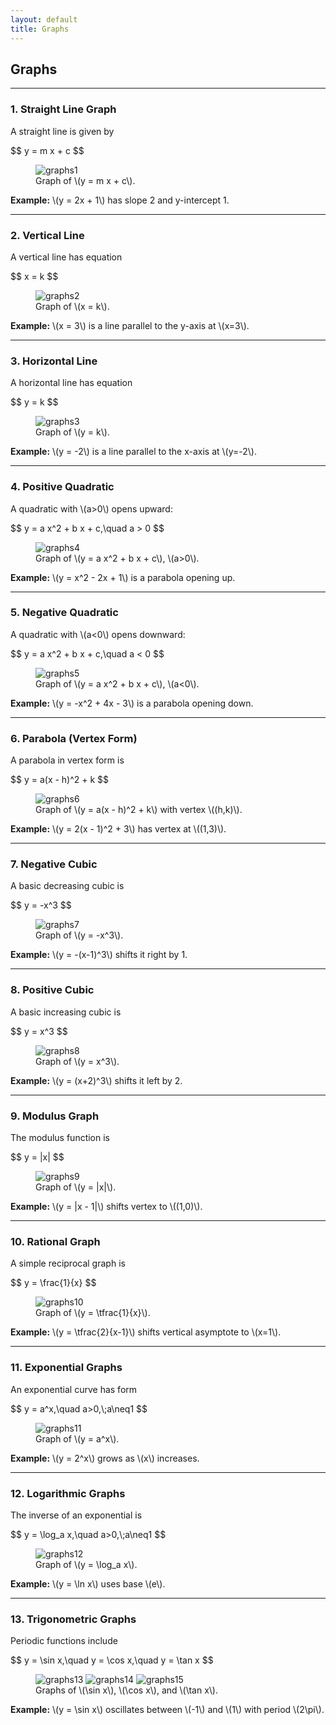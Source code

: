 ```yaml
---
layout: default
title: Graphs
---
```


<div>
  <h2>Graphs</h2>
  <hr>

  <h3>1. Straight Line Graph</h3>
  <p>A straight line is given by</p>
  <div>$$
    y = m x + c
  $$</div>
  <figure>
    <img src="/anmuinteoirmata/images/graphs1.png" alt="graphs1">
    <figcaption>Graph of \(y = m x + c\).</figcaption>
  </figure>
  <p><strong>Example:</strong> \(y = 2x + 1\) has slope 2 and y-intercept 1.</p>

  <hr>

  <h3>2. Vertical Line</h3>
  <p>A vertical line has equation</p>
  <div>$$
    x = k
  $$</div>
  <figure>
    <img src="/anmuinteoirmata/images/graphs2.png" alt="graphs2">
    <figcaption>Graph of \(x = k\).</figcaption>
  </figure>
  <p><strong>Example:</strong> \(x = 3\) is a line parallel to the y-axis at \(x=3\).</p>

  <hr>

  <h3>3. Horizontal Line</h3>
  <p>A horizontal line has equation</p>
  <div>$$
    y = k
  $$</div>
  <figure>
    <img src="/anmuinteoirmata/images/graphs3.png" alt="graphs3">
    <figcaption>Graph of \(y = k\).</figcaption>
  </figure>
  <p><strong>Example:</strong> \(y = -2\) is a line parallel to the x-axis at \(y=-2\).</p>

  <hr>

  <h3>4. Positive Quadratic</h3>
  <p>A quadratic with \(a>0\) opens upward:</p>
  <div>$$
    y = a x^2 + b x + c,\quad a > 0
  $$</div>
  <figure>
    <img src="/anmuinteoirmata/images/graphs4.png" alt="graphs4">
    <figcaption>Graph of \(y = a x^2 + b x + c\), \(a>0\).</figcaption>
  </figure>
  <p><strong>Example:</strong> \(y = x^2 - 2x + 1\) is a parabola opening up.</p>

  <hr>

  <h3>5. Negative Quadratic</h3>
  <p>A quadratic with \(a<0\) opens downward:</p>
  <div>$$
    y = a x^2 + b x + c,\quad a < 0
  $$</div>
  <figure>
    <img src="/anmuinteoirmata/images/graphs5.png" alt="graphs5">
    <figcaption>Graph of \(y = a x^2 + b x + c\), \(a<0\).</figcaption>
  </figure>
  <p><strong>Example:</strong> \(y = -x^2 + 4x - 3\) is a parabola opening down.</p>

  <hr>

  <h3>6. Parabola (Vertex Form)</h3>
  <p>A parabola in vertex form is</p>
  <div>$$
    y = a(x - h)^2 + k
  $$</div>
  <figure>
    <img src="/anmuinteoirmata/images/graphs6.png" alt="graphs6">
    <figcaption>Graph of \(y = a(x - h)^2 + k\) with vertex \((h,k)\).</figcaption>
  </figure>
  <p><strong>Example:</strong> \(y = 2(x - 1)^2 + 3\) has vertex at \((1,3)\).</p>

  <hr>

  <h3>7. Negative Cubic</h3>
  <p>A basic decreasing cubic is</p>
  <div>$$
    y = -x^3
  $$</div>
  <figure>
    <img src="/anmuinteoirmata/images/graphs7.png" alt="graphs7">
    <figcaption>Graph of \(y = -x^3\).</figcaption>
  </figure>
  <p><strong>Example:</strong> \(y = -(x-1)^3\) shifts it right by 1.</p>

  <hr>

  <h3>8. Positive Cubic</h3>
  <p>A basic increasing cubic is</p>
  <div>$$
    y = x^3
  $$</div>
  <figure>
    <img src="/anmuinteoirmata/images/graphs8.png" alt="graphs8">
    <figcaption>Graph of \(y = x^3\).</figcaption>
  </figure>
  <p><strong>Example:</strong> \(y = (x+2)^3\) shifts it left by 2.</p>

  <hr>

  <h3>9. Modulus Graph</h3>
  <p>The modulus function is</p>
  <div>$$
    y = |x|
  $$</div>
  <figure>
    <img src="/anmuinteoirmata/images/graphs9.png" alt="graphs9">
    <figcaption>Graph of \(y = |x|\).</figcaption>
  </figure>
  <p><strong>Example:</strong> \(y = |x - 1|\) shifts vertex to \((1,0)\).</p>

  <hr>

  <h3>10. Rational Graph</h3>
  <p>A simple reciprocal graph is</p>
  <div>$$
    y = \frac{1}{x}
  $$</div>
  <figure>
    <img src="/anmuinteoirmata/images/graphs10.png" alt="graphs10">
    <figcaption>Graph of \(y = \tfrac{1}{x}\).</figcaption>
  </figure>
  <p><strong>Example:</strong> \(y = \tfrac{2}{x-1}\) shifts vertical asymptote to \(x=1\).</p>

  <hr>

  <h3>11. Exponential Graphs</h3>
  <p>An exponential curve has form</p>
  <div>$$
    y = a^x,\quad a>0,\;a\neq1
  $$</div>
  <figure>
    <img src="/anmuinteoirmata/images/graphs11.png" alt="graphs11">
    <figcaption>Graph of \(y = a^x\).</figcaption>
  </figure>
  <p><strong>Example:</strong> \(y = 2^x\) grows as \(x\) increases.</p>

  <hr>

  <h3>12. Logarithmic Graphs</h3>
  <p>The inverse of an exponential is</p>
  <div>$$
    y = \log_a x,\quad a>0,\;a\neq1
  $$</div>
  <figure>
    <img src="/anmuinteoirmata/images/graphs12.png" alt="graphs12">
    <figcaption>Graph of \(y = \log_a x\).</figcaption>
  </figure>
  <p><strong>Example:</strong> \(y = \ln x\) uses base \(e\).</p>

  <hr>

  <h3>13. Trigonometric Graphs</h3>
  <p>Periodic functions include</p>
  <div>$$
    y = \sin x,\quad y = \cos x,\quad y = \tan x
  $$</div>
  <figure>
    <img src="/anmuinteoirmata/images/graphs13.png" alt="graphs13"> 
    <img src="/anmuinteoirmata/images/graphs14.png" alt="graphs14"> 
    <img src="/anmuinteoirmata/images/graphs15.png" alt="graphs15"> 
    <figcaption>Graphs of \(\sin x\), \(\cos x\), and \(\tan x\).</figcaption>
  </figure>
  <p><strong>Example:</strong> \(y = \sin x\) oscillates between \(-1\) and \(1\) with period \(2\pi\).</p>
</div>
